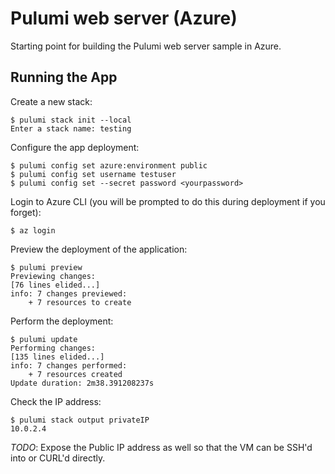 # Pulumi web server (Azure)

Starting point for building the Pulumi web server sample in Azure.

## Running the App

Create a new stack:

```
$ pulumi stack init --local
Enter a stack name: testing
```

Configure the app deployment:

```
$ pulumi config set azure:environment public
$ pulumi config set username testuser
$ pulumi config set --secret password <yourpassword>
```

Login to Azure CLI (you will be prompted to do this during deployment if you forget):

```
$ az login
```

Preview the deployment of the application:

``` 
$ pulumi preview
Previewing changes:
[76 lines elided...]
info: 7 changes previewed:
    + 7 resources to create
```

Perform the deployment:

```
$ pulumi update
Performing changes:
[135 lines elided...]
info: 7 changes performed:
    + 7 resources created
Update duration: 2m38.391208237s
```

Check the IP address:

```
$ pulumi stack output privateIP
10.0.2.4
```

*TODO*: Expose the Public IP address as well so that the VM can be SSH'd into or CURL'd directly.
